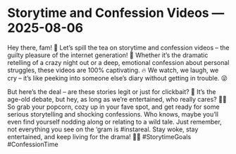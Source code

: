 # Storytime and Confession Videos — 2025-08-06

Hey there, fam! 🌟 Let’s spill the tea on storytime and confession videos – the guilty pleasure of the internet generation! 🎥 Whether it’s the dramatic retelling of a crazy night out or a deep, emotional confession about personal struggles, these videos are 100% captivating. 🔥 We watch, we laugh, we cry – it’s like peeking into someone else’s diary without getting in trouble. 😜

But here’s the deal – are these stories legit or just for clickbait? 🤔 It’s the age-old debate, but hey, as long as we’re entertained, who really cares? 💁‍♀️ So grab your popcorn, cozy up in your fave spot, and get ready for some serious storytelling and shocking confessions. Who knows, maybe you’ll even find yourself nodding along or relating to a wild tale. Just remember, not everything you see on the ‘gram is #instareal. Stay woke, stay entertained, and keep living for the drama! 💃✨ #StorytimeGoals #ConfessionTime